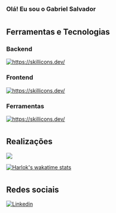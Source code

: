 ### Olá! Eu sou o Gabriel Salvador

#
## Ferramentas e Tecnologias
<p align="center">
    <h3>Backend</h3>
    <a href="#">
        <img src="https://skillicons.dev/icons?i=php,java,py,c,postgresql" title="https://skillicons.dev/"/>
    </a>
</p>

<p align="center">
    <h3>Frontend</h3>
    <a href="#">
        <img src="https://skillicons.dev/icons?i=js,jquery,html,css,tailwind" title="https://skillicons.dev/"/>
    </a>
</p>

<p align="center">
    <h3>Ferramentas</h3>
    <a href="#">
        <img src="https://skillicons.dev/icons?i=git,github,postman,idea,linux,vscode" title="https://skillicons.dev/"/>
    </a>
</p>


#
## Realizações
<picture>
  <source
    srcset="https://github-readme-stats.vercel.app/api?username=Mtztrainder&show_icons=true&theme=dark&api_domain="
    media="(prefers-color-scheme: dark)"
  />
  <source
    srcset="https://github-readme-stats.vercel.app/api?username=Mtztrainder&show_icons=true"
    media="(prefers-color-scheme: light), (prefers-color-scheme: no-preference)"
  />
  
  <img src="https://github-readme-stats.vercel.app/api?username=Mtztrainder&show_icons=true" />
</picture>

[![Harlok's wakatime stats](https://github-readme-stats.vercel.app/api/wakatime?username=Mtztrainder2222&theme=dark)](https://github.com/anuraghazra/github-readme-stats)


#
## Redes sociais
[![Linkedin](https://img.shields.io/badge/LinkedIn-0077B5?style=for-the-badge&logo=linkedin&logoColor=white)](https://www.linkedin.com/in/gbs2222/)
